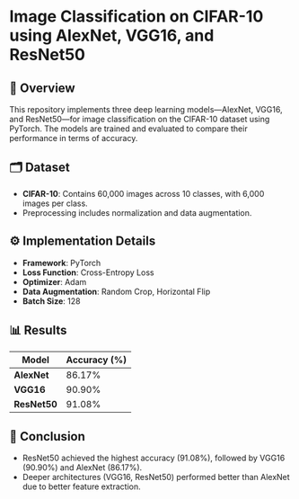 # **Image Classification on CIFAR-10 using AlexNet, VGG16, and ResNet50**  

## 📌 **Overview**  
This repository implements three deep learning models—AlexNet, VGG16, and ResNet50—for image classification on the CIFAR-10 dataset using PyTorch. The models are trained and evaluated to compare their performance in terms of accuracy.

## 🗂 **Dataset**  
- **CIFAR-10**: Contains 60,000 images across 10 classes, with 6,000 images per class.  
- Preprocessing includes normalization and data augmentation.

## ⚙️ **Implementation Details**  
- **Framework**: PyTorch  
- **Loss Function**: Cross-Entropy Loss  
- **Optimizer**: Adam  
- **Data Augmentation**: Random Crop, Horizontal Flip  
- **Batch Size**: 128  

## 📊 **Results**  

| Model    | Accuracy (%) |
|----------|-------------|
| **AlexNet**  | 86.17%      |
| **VGG16**    | 90.90%      |
| **ResNet50** | 91.08%      |

## 📌 **Conclusion**  
- ResNet50 achieved the highest accuracy (91.08%), followed by VGG16 (90.90%) and AlexNet (86.17%).  
- Deeper architectures (VGG16, ResNet50) performed better than AlexNet due to better feature extraction.  
